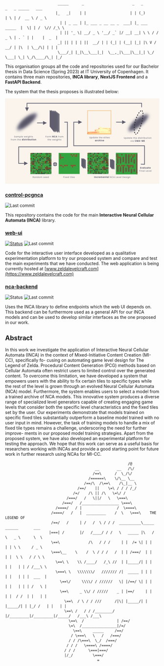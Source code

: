 ```
                        _____      _                      _   _             _   _ _____   ___  
                       |_   _|    | |                    | | (_)           | \ | /  __ \ / _ \ 
                         | | _ __ | |_ ___ _ __ __ _  ___| |_ ___   _____  |  \| | /  \// /_\ \
                         | || '_ \| __/ _ \ '__/ _` |/ __| __| \ \ / / _ \ | . ` | |    |  _  |
                        _| || | | | ||  __/ | | (_| | (__| |_| |\ V /  __/ | |\  | \__/\| | | |
                        \___/_| |_|\__\___|_|  \__,_|\___|\__|_| \_/ \___| \_| \_/\____/\_| |_/                                                       
```
This organisation groups all the code and repositories used for our Bachelor thesis in Data Science (Spring 2023) at IT University of Copenhagen.
It contains three main repositories, **INCA library**, **NextJS Frontend** and a **FastAPI Backend**.

The system that the thesis proposes is illustrated below:
<p align="center">
<img src="https://github.com/Interactive-NCA/control-pcgnca/blob/main/assets/readme/training_overview_short.png" width="600">
</p>

### [control-pcgnca](https://github.com/Interactive-NCA/control-pcgnca/)
![Last commit](https://img.shields.io/github/last-commit/Interactive-NCA/control-pcgnca?style=flat-square)

This repository contains the code for the main **Interactive Neural Cellular Automata (INCA)** library. 

### [web-ui](https://github.com/Interactive-NCA/web-ui]) 
[![Status](https://img.shields.io/website?style=flat-square&up_message=online&url=https%3A%2F%2Fwww.zeldalevelcraft.com)](https://www.zeldalevelcraft.com) 
![Last commit](https://img.shields.io/github/last-commit/Interactive-NCA/web-ui?style=flat-square)

Code for the interactive user interface developed as a qualitative experimentation platform to try our proposed system and compare and test the main experiments that we have conducted. The web application is being currently hosted at [www.zeldalevelcraft.com](https://www.zeldalevelcraft.com)

### [nca-backend](https://github.com/Interactive-NCA/nca-backend])
![Status](https://img.shields.io/website?style=flat-square&up_message=online&url=https%3A%2F%2Fnca-backend-rxv2teft2q-ew.a.run.app%2Fdocs) ![Last commit](https://img.shields.io/github/last-commit/Interactive-NCA/nca-backend?style=flat-square)

Uses the INCA library to define endpoints which the web UI depends on. This backend can be furthermore used as a general API for our INCA models
and can be used to develop similar interfaces as the one proposed in our work.

## Abstract 

In this work we investigate the application of Interactive Neural Cellular Automata
(INCA) in the context of Mixed-Initiative Content Creation (MI-CC), specifically fo-
cusing on automating game level design for The Legend of Zelda. Procedural Content
Generation (PCG) methods based on Cellular Automata often restrict users to limited
control over the generated content. To overcome this limitation, we have developed a
system that empowers users with the ability to fix certain tiles to specific types while
the rest of the level is grown through an evolved Neural Cellular Automata (NCA)
model. Furthermore, the system enables users to select a model from a trained archive
of NCA models. This innovative system produces a diverse range of specialized level
generators capable of creating engaging game levels that consider both the specific
level characteristics and the fixed tiles set by the user. Our experiments demonstrate
that models trained on specific fixed tiles substantially outperform a baseline model
trained with no user input in mind. However, the task of training models to handle a
mix of fixed tile types remains a challenge, underscoring the need for further improve-
ments in our proposed model training strategies. Apart from the proposed system, we
have also developed an experimental platform for testing the approach. We hope that
this work can serve as a useful basis for researchers working with INCAs and provide
a good starting point for future work in further research using NCAs for MI-CC.










```
                                                        /@
                                         __        __   /\/
                                        /==\      /  \_/\/   
                                      /======\    \/\__ \__
                                    /==/\  /\==\    /\_|__ \
                                 /==/    ||    \=\ / / / /_/
                               /=/    /\ || /\   \=\/ /     
                            /===/   /   \||/   \   \===\
                          /===/   /_________________ \===\
                       /====/   / |                /  \====\
                     /====/   /   |  _________    /  \   \===\    THE LEGEND OF 
                     /==/   /     | /   /  \ / / /  __________\_____      ______       ___
                    |===| /       |/   /____/ / /   \   _____ |\   /      \   _ \      \  \
                     \==\             /\   / / /     | |  /= \| | |        | | \ \     / _ \
                     \===\__    \    /  \ / / /   /  | | /===/  | |        | |  \ \   / / \ \
                       \==\ \    \\ /____/   /_\ //  | |_____/| | |        | |   | | / /___\ \
                       \===\ \   \\\\\\\/   /////// /|  _____ | | |        | |   | | |  ___  |
                         \==\/     \\\\/ / //////   \| |/==/ \| | |        | |   | | | /   \ |
                         \==\     _ \\/ / /////    _ | |==/     | |        | |  / /  | |   | |
                           \==\  / \ / / ///      /|\| |_____/| | |_____/| | |_/ /   | |   | |
                           \==\ /   / / /________/ |/_________|/_________|/_____/   /___\ /___\
                             \==\  /               | /==/
                             \=\  /________________|/=/   
                               \==\     _____     /==/ 
                              / \===\   \   /   /===/
                             / / /\===\  \_/  /===/
                            / / /   \====\ /====/
                           / / /      \===|===/
                           |/_/         \===/
                                          =

```
